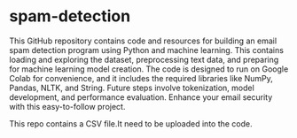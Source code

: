 # spam-detection
This GitHub repository contains code and resources for building an email spam detection program using Python and machine learning. This contains  loading and exploring the dataset, preprocessing text data, and preparing for machine learning model creation. The code is designed to run on Google Colab for convenience, and it includes the required libraries like NumPy, Pandas, NLTK, and String. Future steps involve tokenization, model development, and performance evaluation. Enhance your email security with this easy-to-follow project.

This repo contains a CSV file.It need to be uploaded into the code.
